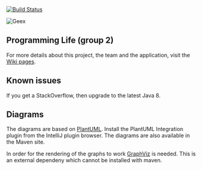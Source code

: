[![Build Status](https://travis-ci.org/Vennik/contextproject.svg?branch=master)](https://travis-ci.org/Vennik/contextproject)

![Geex](https://lh3.googleusercontent.com/mF9Xbi8wJo8lXnHBN-QBVcJsbrgtvuzKaNVA7YkheQaPWYkTBzS-jY8vTtdmS5cCMKPcHMPSYN1c_A=w1896-h859)

## Programming Life (group 2)
For more details about this project, the team and the application, visit the [Wiki pages](https://github.com/Vennik/contextproject/wiki).

## Known issues
If you get a StackOverflow, then upgrade to the latest Java 8.

## Diagrams
The diagrams are based on [PlantUML](http://plantuml.sourceforge.net/). Install the PlantUML Integration plugin from the IntelliJ plugin browser. The diagrams are also available in the Maven site.

In order for the rendering of the graphs to work [GraphViz](http://www.graphviz.org/Download..php) is needed. This is an external dependeny which cannot be installed with maven.
